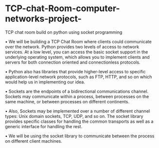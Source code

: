 # TCP-chat-Room-computer-networks-project-
TCP chat room build on python using socket programming

• We will be building a TCP Chat Room where clients could communicate over the network. Python provides 
two levels of access to network services. At a low level, you can access the basic socket support in the 
underlying operating system, which allows you to implement clients and servers for both connection oriented and connectionless protocols.

• Python also has libraries that provide higher-level access to specific application-level network protocols, 
such as FTP, HTTP, and so on which would help us in implementing our idea.

• Sockets are the endpoints of a bidirectional communications channel. Sockets may communicate within a 
process, between processes on the same machine, or between processes on different continents.

• Also, Sockets may be implemented over a number of different channel types: Unix domain sockets, TCP, 
UDP, and so on. The socket library provides specific classes for handling the common transports as well as a 
generic interface for handling the rest.

• We will be using the socket library to communicate between the process on different client machines.
